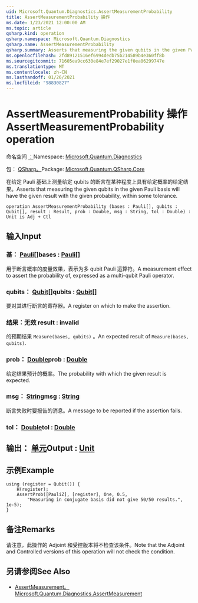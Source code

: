 ```yaml
---
uid: Microsoft.Quantum.Diagnostics.AssertMeasurementProbability
title: AssertMeasurementProbability 操作
ms.date: 1/23/2021 12:00:00 AM
ms.topic: article
qsharp.kind: operation
qsharp.namespace: Microsoft.Quantum.Diagnostics
qsharp.name: AssertMeasurementProbability
qsharp.summary: Asserts that measuring the given qubits in the given Pauli basis will have the given result with the given probability, within some tolerance.
ms.openlocfilehash: 2fd89121516ef6994dedb75b214589b4e360ff8b
ms.sourcegitcommit: 71605ea9cc630e84e7ef29027e1f0ea06299747e
ms.translationtype: MT
ms.contentlocale: zh-CN
ms.lasthandoff: 01/26/2021
ms.locfileid: "98830827"
---
```

# <a name="assertmeasurementprobability-operation"></a><span data-ttu-id="ae7e5-102">AssertMeasurementProbability 操作</span><span class="sxs-lookup"><span data-stu-id="ae7e5-102">AssertMeasurementProbability operation</span></span>

<span data-ttu-id="ae7e5-103">命名空间 [：](xref:Microsoft.Quantum.Diagnostics)</span><span class="sxs-lookup"><span data-stu-id="ae7e5-103">Namespace: [Microsoft.Quantum.Diagnostics](xref:Microsoft.Quantum.Diagnostics)</span></span>

<span data-ttu-id="ae7e5-104">包： [QSharp。](https://nuget.org/packages/Microsoft.Quantum.QSharp.Core)</span><span class="sxs-lookup"><span data-stu-id="ae7e5-104">Package: [Microsoft.Quantum.QSharp.Core](https://nuget.org/packages/Microsoft.Quantum.QSharp.Core)</span></span>


<span data-ttu-id="ae7e5-105">在给定 Pauli 基础上测量给定 qubits 的断言在某种程度上具有给定概率的给定结果。</span><span class="sxs-lookup"><span data-stu-id="ae7e5-105">Asserts that measuring the given qubits in the given Pauli basis will have the given result with the given probability, within some tolerance.</span></span>

```qsharp
operation AssertMeasurementProbability (bases : Pauli[], qubits : Qubit[], result : Result, prob : Double, msg : String, tol : Double) : Unit is Adj + Ctl
```


## <a name="input"></a><span data-ttu-id="ae7e5-106">输入</span><span class="sxs-lookup"><span data-stu-id="ae7e5-106">Input</span></span>

### <a name="bases--pauli"></a><span data-ttu-id="ae7e5-107">基： [Pauli](xref:microsoft.quantum.lang-ref.pauli)[]</span><span class="sxs-lookup"><span data-stu-id="ae7e5-107">bases : [Pauli](xref:microsoft.quantum.lang-ref.pauli)[]</span></span>

<span data-ttu-id="ae7e5-108">用于断言概率的度量效果，表示为多 qubit Pauli 运算符。</span><span class="sxs-lookup"><span data-stu-id="ae7e5-108">A measurement effect to assert the probability of, expressed as a multi-qubit Pauli operator.</span></span>


### <a name="qubits--qubit"></a><span data-ttu-id="ae7e5-109">qubits： [Qubit](xref:microsoft.quantum.lang-ref.qubit)[]</span><span class="sxs-lookup"><span data-stu-id="ae7e5-109">qubits : [Qubit](xref:microsoft.quantum.lang-ref.qubit)[]</span></span>

<span data-ttu-id="ae7e5-110">要对其进行断言的寄存器。</span><span class="sxs-lookup"><span data-stu-id="ae7e5-110">A register on which to make the assertion.</span></span>


### <a name="result--__invalidresult__"></a><span data-ttu-id="ae7e5-111">结果：__无效 <Result>__</span><span class="sxs-lookup"><span data-stu-id="ae7e5-111">result : __invalid<Result>__</span></span>

<span data-ttu-id="ae7e5-112">的预期结果 `Measure(bases, qubits)` 。</span><span class="sxs-lookup"><span data-stu-id="ae7e5-112">An expected result of `Measure(bases, qubits)`.</span></span>


### <a name="prob--double"></a><span data-ttu-id="ae7e5-113">prob： [Double](xref:microsoft.quantum.lang-ref.double)</span><span class="sxs-lookup"><span data-stu-id="ae7e5-113">prob : [Double](xref:microsoft.quantum.lang-ref.double)</span></span>

<span data-ttu-id="ae7e5-114">给定结果预计的概率。</span><span class="sxs-lookup"><span data-stu-id="ae7e5-114">The probability with which the given result is expected.</span></span>


### <a name="msg--string"></a><span data-ttu-id="ae7e5-115">msg： [String](xref:microsoft.quantum.lang-ref.string)</span><span class="sxs-lookup"><span data-stu-id="ae7e5-115">msg : [String](xref:microsoft.quantum.lang-ref.string)</span></span>

<span data-ttu-id="ae7e5-116">断言失败时要报告的消息。</span><span class="sxs-lookup"><span data-stu-id="ae7e5-116">A message to be reported if the assertion fails.</span></span>


### <a name="tol--double"></a><span data-ttu-id="ae7e5-117">tol： [Double](xref:microsoft.quantum.lang-ref.double)</span><span class="sxs-lookup"><span data-stu-id="ae7e5-117">tol : [Double](xref:microsoft.quantum.lang-ref.double)</span></span>





## <a name="output--unit"></a><span data-ttu-id="ae7e5-118">输出： [单元](xref:microsoft.quantum.lang-ref.unit)</span><span class="sxs-lookup"><span data-stu-id="ae7e5-118">Output : [Unit](xref:microsoft.quantum.lang-ref.unit)</span></span>



## <a name="example"></a><span data-ttu-id="ae7e5-119">示例</span><span class="sxs-lookup"><span data-stu-id="ae7e5-119">Example</span></span>

```qsharp
using (register = Qubit()) {
    H(register);
    AssertProb([PauliZ], [register], One, 0.5,
        "Measuring in conjugate basis did not give 50/50 results.", 1e-5);
}
```

## <a name="remarks"></a><span data-ttu-id="ae7e5-120">备注</span><span class="sxs-lookup"><span data-stu-id="ae7e5-120">Remarks</span></span>

<span data-ttu-id="ae7e5-121">请注意，此操作的 Adjoint 和受控版本将不检查该条件。</span><span class="sxs-lookup"><span data-stu-id="ae7e5-121">Note that the Adjoint and Controlled versions of this operation will not check the condition.</span></span>

## <a name="see-also"></a><span data-ttu-id="ae7e5-122">另请参阅</span><span class="sxs-lookup"><span data-stu-id="ae7e5-122">See Also</span></span>

- [<span data-ttu-id="ae7e5-123">AssertMeasurement。</span><span class="sxs-lookup"><span data-stu-id="ae7e5-123">Microsoft.Quantum.Diagnostics.AssertMeasurement</span></span>](xref:Microsoft.Quantum.Diagnostics.AssertMeasurement)